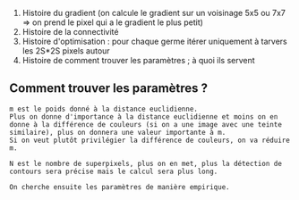 1. Histoire du gradient (on calcule le gradient sur un voisinage 5x5 ou 7x7 => on prend le pixel qui a le gradient le plus petit)
1. Histoire de la connectivité
1. Histoire d'optimisation : pour chaque germe itérer uniquement à tarvers les 2S*2S pixels autour
1. Histoire de comment trouver les paramètres ; à quoi ils servent

## Comment trouver les paramètres ?
    m est le poids donné à la distance euclidienne.
    Plus on donne d'importance à la distance euclidienne et moins on en donne à la différence de couleurs (si on a une image avec une teinte similaire), plus on donnera une valeur importante à m.
    Si on veut plutôt privilégier la différence de couleurs, on va réduire m.

    N est le nombre de superpixels, plus on en met, plus la détection de contours sera précise mais le calcul sera plus long.

    On cherche ensuite les paramètres de manière empirique.
